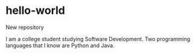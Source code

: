 # hello-world
New repository

I am a college student studying Software Development. Two programming languages that I know are Python and Java.
